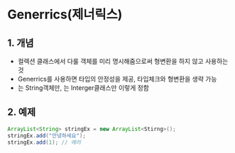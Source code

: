 # Generrics(제너릭스)
## 1. 개념
* 컬렉션 클래스에서 다룰 객체를 미리 명시해줌으로써 형변환을 하지 않고 사용하는 것
* Generrics를 사용하면 타입의 안정성을 제공, 타입체크와 형변환을 생략 가능
* <String>는 String객체만, <Integer>는 Interger클래스만 이렇게 정함

## 2. 예제
```java
ArrayList<String> stringEx = new ArrayList<Stirng>();
stringEx.add("안녕하세요");
stringEx.add(1); // 에러
```

